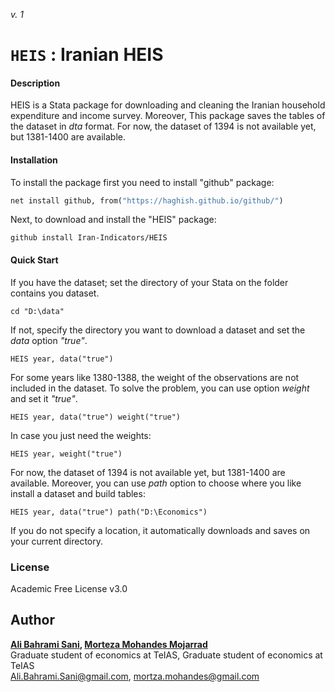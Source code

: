 _v. 1_  

`HEIS` : Iranian HEIS
=====================

#### Description
HEIS is a Stata package for downloading and cleaning the Iranian household expenditure and income survey. Moreover, This package saves the tables of the dataset in _dta_ format. For now, the dataset of 1394 is not available yet, but 1381-1400 are available.

#### Installation
To install the package first you need to install "github" package:
```stata
net install github, from("https://haghish.github.io/github/")
```
Next, to download and install the "HEIS" package:
```
github install Iran-Indicators/HEIS
```
#### Quick Start
If you have the dataset; set the directory of your Stata on the folder contains you dataset.
```
cd "D:\data"
```
If not, specify the directory you want to download a dataset and set the _data_ option _"true"_.
```
HEIS year, data("true")
```
For some years like 1380-1388, the weight of the observations are not included in the dataset. To solve the problem, you can use option _weight_ and set it _"true"_.
```
HEIS year, data("true") weight("true")
```
In case you just need the weights:
```
HEIS year, weight("true")
```
For now, the dataset of 1394 is not available yet, but 1381-1400 are available.
Moreover, you can use _path_ option to choose where you like install a dataset and build tables:
 ```
HEIS year, data("true") path("D:\Economics")
```
If you do not specify a location, it automatically downloads and saves on your current directory.



### License
Academic Free License v3.0

Author
------

**[__Ali Bahrami Sani__](https://alibahramisani.github.io/), [__Morteza Mohandes Mojarrad__](https://morteza-mohandes.github.io/)**  
Graduate student of economics at TeIAS, Graduate student of economics at TeIAS  
Ali.Bahrami.Sani@gmail.com, mortza.mohandes@gmail.com  
